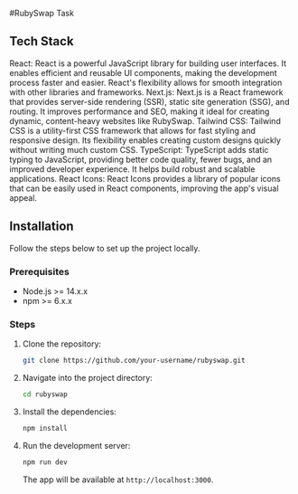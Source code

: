 #RubySwap Task

## Tech Stack

React: React is a powerful JavaScript library for building user interfaces. It enables efficient and reusable UI components, making the development process faster and easier. React's flexibility allows for smooth integration with other libraries and frameworks.
Next.js: Next.js is a React framework that provides server-side rendering (SSR), static site generation (SSG), and routing. It improves performance and SEO, making it ideal for creating dynamic, content-heavy websites like RubySwap.
Tailwind CSS: Tailwind CSS is a utility-first CSS framework that allows for fast styling and responsive design. Its flexibility enables creating custom designs quickly without writing much custom CSS.
TypeScript: TypeScript adds static typing to JavaScript, providing better code quality, fewer bugs, and an improved developer experience. It helps build robust and scalable applications.
React Icons: React Icons provides a library of popular icons that can be easily used in React components, improving the app's visual appeal.

## Installation

Follow the steps below to set up the project locally.

### Prerequisites

- Node.js >= 14.x.x
- npm >= 6.x.x

### Steps

1. Clone the repository:
   ```bash
   git clone https://github.com/your-username/rubyswap.git
   ```

2. Navigate into the project directory:
   ```bash
   cd rubyswap
   ```

3. Install the dependencies:
   ```bash
   npm install
   ```

4. Run the development server:
   ```bash
   npm run dev
   ```

   The app will be available at `http://localhost:3000`.
